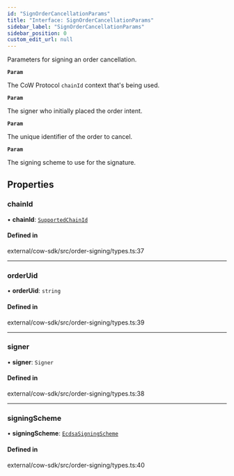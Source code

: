 ```yaml
---
id: "SignOrderCancellationParams"
title: "Interface: SignOrderCancellationParams"
sidebar_label: "SignOrderCancellationParams"
sidebar_position: 0
custom_edit_url: null
---
```


Parameters for signing an order cancellation.

**`Param`**

The CoW Protocol `chainId` context that's being used.

**`Param`**

The signer who initially placed the order intent.

**`Param`**

The unique identifier of the order to cancel.

**`Param`**

The signing scheme to use for the signature.

## Properties

### chainId

• **chainId**: [`SupportedChainId`](../enums/SupportedChainId.md)

#### Defined in

external/cow-sdk/src/order-signing/types.ts:37

___

### orderUid

• **orderUid**: `string`

#### Defined in

external/cow-sdk/src/order-signing/types.ts:39

___

### signer

• **signer**: `Signer`

#### Defined in

external/cow-sdk/src/order-signing/types.ts:38

___

### signingScheme

• **signingScheme**: [`EcdsaSigningScheme`](../enums/EcdsaSigningScheme.md)

#### Defined in

external/cow-sdk/src/order-signing/types.ts:40
